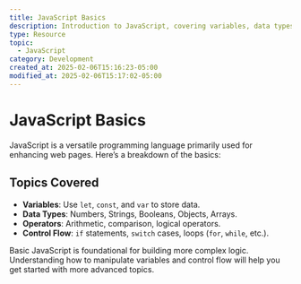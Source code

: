 ```yaml
---
title: JavaScript Basics
description: Introduction to JavaScript, covering variables, data types, and basic syntax.
type: Resource
topic:
  - JavaScript
category: Development
created_at: 2025-02-06T15:16:23-05:00
modified_at: 2025-02-06T15:17:02-05:00
---
```


# JavaScript Basics

JavaScript is a versatile programming language primarily used for enhancing web pages. Here’s a breakdown of the basics:

## Topics Covered

- **Variables**: Use `let`, `const`, and `var` to store data.
- **Data Types**: Numbers, Strings, Booleans, Objects, Arrays.
- **Operators**: Arithmetic, comparison, logical operators.
- **Control Flow**: `if` statements, `switch` cases, loops (`for`, `while`, etc.).

Basic JavaScript is foundational for building more complex logic. Understanding how to manipulate variables and control flow will help you get started with more advanced topics.
